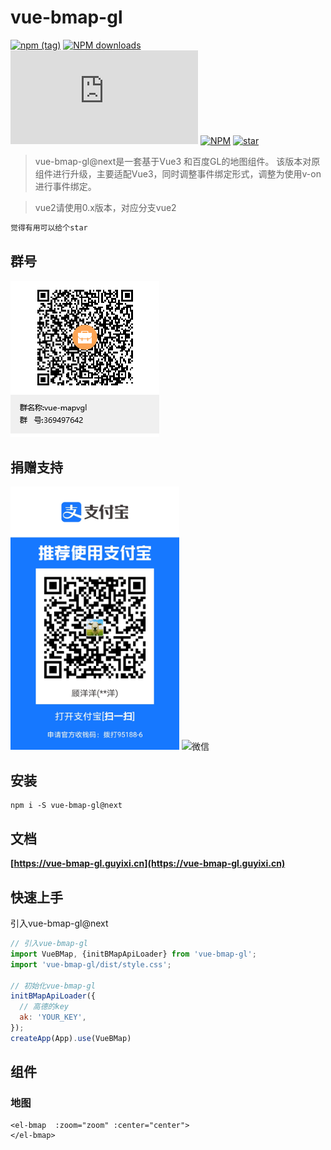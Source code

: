 
# vue-bmap-gl
[![npm (tag)](https://img.shields.io/npm/v/vue-bmap-gl/next)](https://www.npmjs.org/package/vue-bmap-gl)
[![NPM downloads](http://img.shields.io/npm/dm/vue-bmap-gl.svg)](https://npmjs.org/package/vue-bmap-gl)
![JS gzip size](http://img.badgesize.io/https://unpkg.com/vue-bmap-gl@next/dist/index.min.js?compression=gzip&label=gzip%20size:%20JS)
[![NPM](https://img.shields.io/npm/l/vue-bmap-gl)](https://gitee.com/guyangyang/vue-bmap-gl)
[![star](https://gitee.com/guyangyang/vue-bmap-gl/badge/star.svg?theme=dark)](https://gitee.com/guyangyang/vue-bmap-gl/stargazers)

> vue-bmap-gl@next是一套基于Vue3 和百度GL的地图组件。
> 该版本对原组件进行升级，主要适配Vue3，同时调整事件绑定形式，调整为使用v-on进行事件绑定。

>vue2请使用0.x版本，对应分支vue2

```html
觉得有用可以给个star
```

## 群号
![avatar](./image/vue-mapvgl.png)

## 捐赠支持
<img src="./image/zhifubao.jpg" alt="支付宝" width="270px" />
<img src="./image/images/weixin.png" alt="微信" width="270px"/>

## 安装
```
npm i -S vue-bmap-gl@next
```

## 文档
**[https://vue-bmap-gl.guyixi.cn](https://vue-bmap-gl.guyixi.cn)**


## 快速上手

引入vue-bmap-gl@next

```javascript
// 引入vue-bmap-gl
import VueBMap, {initBMapApiLoader} from 'vue-bmap-gl';
import 'vue-bmap-gl/dist/style.css';

// 初始化vue-bmap-gl
initBMapApiLoader({
  // 高德的key
  ak: 'YOUR_KEY',
});
createApp(App).use(VueBMap)

```

## 组件

### 地图

```vue
<el-bmap  :zoom="zoom" :center="center">
</el-bmap>
```


